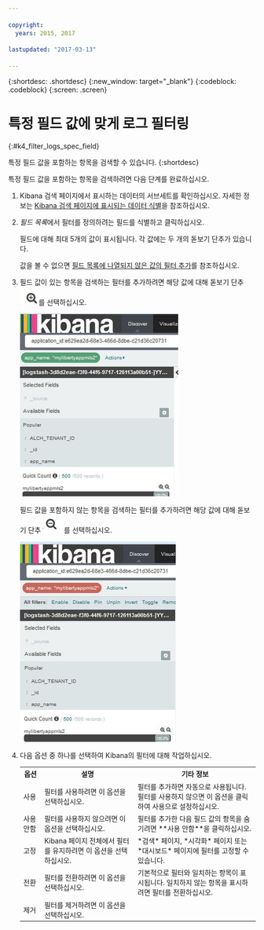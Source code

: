 ```yaml
---

copyright:
  years: 2015, 2017

lastupdated: "2017-03-13"

---
```



{:shortdesc: .shortdesc}
{:new_window: target="_blank"}
{:codeblock: .codeblock}
{:screen: .screen}

# 특정 필드 값에 맞게 로그 필터링
{:#k4_filter_logs_spec_field}

특정 필드 값을 포함하는 항목을 검색할 수 있습니다.
{:shortdesc}

특정 필드 값을 포함하는 항목을 검색하려면 다음 단계를 완료하십시오.

1. Kibana 검색 페이지에서 표시하는 데이터의 서브세트를 확인하십시오. 자세한 정보는 [Kibana 검색 페이지에 표시되는 데이터 식별](logging_kibana_analize_logs_interactively.html#k4_identify_data)을 참조하십시오.

2. *필드 목록*에서 필터를 정의하려는 필드를 식별하고 클릭하십시오.

    필드에 대해 최대 5개의 값이 표시됩니다. 각 값에는 두 개의 돋보기 단추가 있습니다. 
    
    값을 볼 수 없으면 [필드 목록에 나열되지 않은 값의 필터 추가](k4_add_filter_out_value.html#k4_add_filter_out_value)를 참조하십시오.

3. 필드 값이 있는 항목을 검색하는 필터를 추가하려면 해당 값에 대해 돋보기 단추 ![포함 모드의 돋보기 단추](images/k4_include_field_icon.jpg "포함 모드의 돋보기 단추")를 선택하십시오.

    ![필드 값을 포함하는 필터](images/k4_add_filter_for_field.jpg "필드 값을 포함하는 필터")

    필드 값을 포함하지 않는 항목을 검색하는 필터를 추가하려면 해당 값에 대해 돋보기 단추 ![포함 모드의 돋보기 단추](images/k4_exclude_field_icon.jpg "포함 모드의 돋보기 단추")를 선택하십시오.

    ![필드 값을 제외하는 필터](images/k4_add_filter_to_exclude_field.jpg "필드 값을 제외하는 필터")

4. 다음 옵션 중 하나를 선택하여 Kibana의 필터에 대해 작업하십시오.

    <table>
      <tbody>
        <tr>
          <th align="center">옵션</th>
          <th align="center">설명</th>
          <th align="center">기타 정보</th>
        </tr>
        <tr>
          <td align="left">사용</td>
          <td align="left">필터를 사용하려면 이 옵션을 선택하십시오.</td>
          <td align="left">필터를 추가하면 자동으로 사용됩니다.<br> 필터를 사용하지 않으면 이 옵션을 클릭하여 사용으로 설정하십시오.</td>
        </tr>
        <tr>
          <td align="left">사용 안함</td>
          <td align="left">필터를 사용하지 않으려면 이 옵션을 선택하십시오.</td>
          <td align="left">필터를 추가한 다음 필드 값의 항목을 숨기려면 **사용 안함**을 클릭하십시오.</td>
        </tr>
        <tr>
          <td align="left">고정</td>
          <td align="left">Kibana 페이지 전체에서 필터를 유지하려면 이 옵션을 선택하십시오.</td>
          <td align="left">*검색* 페이지, *시각화* 페이지 또는 *대시보드* 페이지에 필터를 고정할 수 있습니다.</td>
        </tr>
        <tr>
          <td align="left">전환</td>
          <td align="left">필터를 전환하려면 이 옵션을 선택하십시오.</td>
          <td align="left">기본적으로 필터와 일치하는 항목이 표시됩니다. 일치하지 않는 항목을 표시하려면 필터를 전환하십시오.</td>
        </tr>
        <tr>
          <td align="left">제거</td>
          <td align="left">필터를 제거하려면 이 옵션을 선택하십시오.</td>
          <td align="left"></td>
        </tr>
      </tbody>
    </table>

 

 
 


